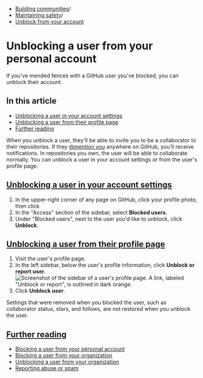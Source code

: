   * [Building communities](https://docs.github.com/en/communities "Building communities")/
  * [Maintaining safety](https://docs.github.com/en/communities/maintaining-your-safety-on-github "Maintaining safety")/
  * [Unblock from your account](https://docs.github.com/en/communities/maintaining-your-safety-on-github/unblocking-a-user-from-your-personal-account "Unblock from your account")


# Unblocking a user from your personal account
If you've mended fences with a GitHub user you've blocked, you can unblock their account.
## In this article
  * [Unblocking a user in your account settings](https://docs.github.com/en/communities/maintaining-your-safety-on-github/unblocking-a-user-from-your-personal-account#unblocking-a-user-in-your-account-settings)
  * [Unblocking a user from their profile page](https://docs.github.com/en/communities/maintaining-your-safety-on-github/unblocking-a-user-from-your-personal-account#unblocking-a-user-from-their-profile-page)
  * [Further reading](https://docs.github.com/en/communities/maintaining-your-safety-on-github/unblocking-a-user-from-your-personal-account#further-reading)


When you unblock a user, they'll be able to invite you to be a collaborator to their repositories. If they [@mention you](https://docs.github.com/en/get-started/writing-on-github/getting-started-with-writing-and-formatting-on-github/basic-writing-and-formatting-syntax#mentioning-people-and-teams) anywhere on GitHub, you'll receive notifications.
In repositories you own, the user will be able to collaborate normally.
You can unblock a user in your account settings or from the user's profile page.
## [Unblocking a user in your account settings](https://docs.github.com/en/communities/maintaining-your-safety-on-github/unblocking-a-user-from-your-personal-account#unblocking-a-user-in-your-account-settings)
  1. In the upper-right corner of any page on GitHub, click your profile photo, then click 
  2. In the "Access" section of the sidebar, select **Blocked users**.
  3. Under "Blocked users", next to the user you'd like to unblock, click **Unblock**.


## [Unblocking a user from their profile page](https://docs.github.com/en/communities/maintaining-your-safety-on-github/unblocking-a-user-from-your-personal-account#unblocking-a-user-from-their-profile-page)
  1. Visit the user's profile page.
  2. In the left sidebar, below the user's profile information, click **Unblock or report user**.
![Screenshot of the sidebar of a user's profile page. A link, labeled "Unblock or report", is outlined in dark orange.](https://docs.github.com/assets/cb-141089/images/help/profile/profile-unblock-or-report-user.png)
  3. Click **Unblock user**.


Settings that were removed when you blocked the user, such as collaborator status, stars, and follows, are not restored when you unblock the user.
## [Further reading](https://docs.github.com/en/communities/maintaining-your-safety-on-github/unblocking-a-user-from-your-personal-account#further-reading)
  * [Blocking a user from your personal account](https://docs.github.com/en/communities/maintaining-your-safety-on-github/blocking-a-user-from-your-personal-account)
  * [Blocking a user from your organization](https://docs.github.com/en/communities/maintaining-your-safety-on-github/blocking-a-user-from-your-organization)
  * [Unblocking a user from your organization](https://docs.github.com/en/communities/maintaining-your-safety-on-github/unblocking-a-user-from-your-organization)
  * [Reporting abuse or spam](https://docs.github.com/en/communities/maintaining-your-safety-on-github/reporting-abuse-or-spam)


